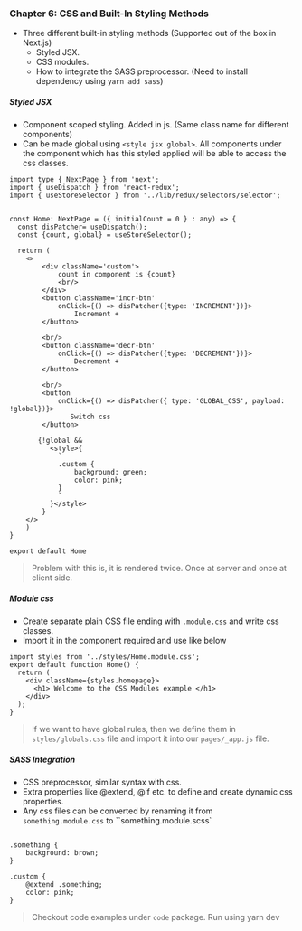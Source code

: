 ### Chapter 6: CSS and Built-In Styling Methods

- Three different built-in styling methods (Supported out of the box in Next.js)
  - Styled JSX. 
  - CSS modules.
  - How to integrate the SASS preprocessor. (Need to install dependency using ``yarn add sass``)

##### Styled JSX

- Component scoped styling. Added in js. (Same class name for different components)
- Can be made global using ``<style jsx global>``. All components under the component which has this styled applied will be able to access the css classes.

```
import type { NextPage } from 'next';
import { useDispatch } from 'react-redux';
import { useStoreSelector } from '../lib/redux/selectors/selector';


const Home: NextPage = ({ initialCount = 0 } : any) => {
  const disPatcher= useDispatch();
  const {count, global} = useStoreSelector();

  return (
    <>
        <div className='custom'>
            count in component is {count} 
            <br/>
        </div>
        <button className='incr-btn'
            onClick={() => disPatcher({type: 'INCREMENT'})}>
                Increment +
        </button>

        <br/>
        <button className='decr-btn'
            onClick={() => disPatcher({type: 'DECREMENT'})}>
                Decrement +
        </button>

        <br/>
        <button
            onClick={() => disPatcher({ type: 'GLOBAL_CSS', payload: !global})}>
               Switch css
        </button>
      
       {!global && 
          <style>{
            `
            .custom {
                background: green;
                color: pink;
            }
            `
          }</style> 
        }
    </>
    )
}

export default Home
```

> Problem with this is, it is rendered twice. Once at server and once at client side.

##### Module css

- Create separate plain CSS file ending with ``.module.css``  and write css classes. 
- Import it in the component required and use like below

```
import styles from '../styles/Home.module.css';
export default function Home() {
  return (
    <div className={styles.homepage}>
      <h1> Welcome to the CSS Modules example </h1>
    </div>
  );
}
```

> If we want to have global rules, then we define them in ``styles/globals.css`` file and import it into our ``pages/_app.js`` file.

##### SASS Integration

- CSS preprocessor, similar syntax with css. 
- Extra properties like @extend, @if etc. to define and create dynamic css properties.
- Any css files can be converted by renaming it from ``something.module.css`` to ``something.module.scss`

```

.something {
    background: brown;
}

.custom {
    @extend .something;
    color: pink;
}
```

> Checkout code examples under ``code`` package.
Run using yarn dev